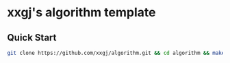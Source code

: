 # xxgj's algorithm template

## Quick Start

```bash
git clone https://github.com/xxgj/algorithm.git && cd algorithm && make
```
